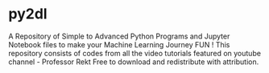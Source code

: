 # py2dl
A Repository of Simple to Advanced Python Programs and Jupyter Notebook files to make your Machine Learning Journey FUN !
This repository consists of codes from all the video tutorials featured on youtube channel - Professor Rekt
Free to download and redistribute with attribution.
